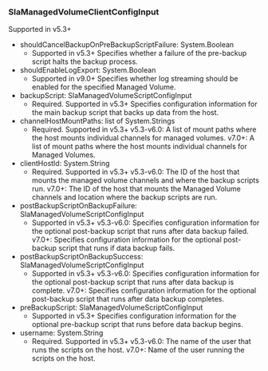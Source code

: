 ### SlaManagedVolumeClientConfigInput
Supported in v5.3+

- shouldCancelBackupOnPreBackupScriptFailure: System.Boolean
  - Supported in v5.3+
      Specifies whether a failure of the pre-backup script halts the backup process.
- shouldEnableLogExport: System.Boolean
  - Supported in v9.0+
      Specifies whether log streaming should be enabled for the specified Managed Volume.
- backupScript: SlaManagedVolumeScriptConfigInput
  - Required. Supported in v5.3+
      Specifies configuration information for the main backup script that backs up data from the host.
- channelHostMountPaths: list of System.Strings
  - Required. Supported in v5.3+
      v5.3-v6.0: A list of mount paths where the host mounts individual channels for managed volumes.
      v7.0+: A list of mount paths where the host mounts individual channels for Managed Volumes.
- clientHostId: System.String
  - Required. Supported in v5.3+
      v5.3-v6.0: The ID of the host that mounts the managed volume channels and where the backup scripts run.
      v7.0+: The ID of the host that mounts the Managed Volume channels and location where the backup scripts are run.
- postBackupScriptOnBackupFailure: SlaManagedVolumeScriptConfigInput
  - Supported in v5.3+
      v5.3-v6.0: Specifies configuration information for the optional post-backup script that runs after data backup failed.
      v7.0+: Specifies configuration information for the optional post-backup script that runs if data backup fails.
- postBackupScriptOnBackupSuccess: SlaManagedVolumeScriptConfigInput
  - Supported in v5.3+
      v5.3-v6.0: Specifies configuration information for the optional post-backup script that runs after data backup is complete.
      v7.0+: Specifies configuration information for the optional post-backup script that runs after data backup completes.
- preBackupScript: SlaManagedVolumeScriptConfigInput
  - Supported in v5.3+
      Specifies configuration information for the optional pre-backup script that runs before data backup begins.
- username: System.String
  - Required. Supported in v5.3+
      v5.3-v6.0: The name of the user that runs the scripts on the host.
      v7.0+: Name of the user running the scripts on the host.
